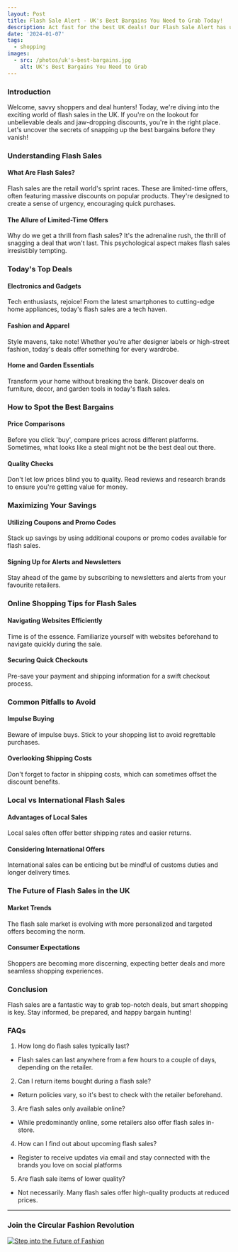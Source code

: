 ```yaml
---
layout: Post
title: Flash Sale Alert - UK's Best Bargains You Need to Grab Today!
description: Act fast for the best UK deals! Our Flash Sale Alert has unbeatable bargains you can't miss. Shop smart, save big, and enjoy today's exclusive offers!
date: '2024-01-07'
tags:
  - shopping
images:
  - src: /photos/uk's-best-bargains.jpg
    alt: UK's Best Bargains You Need to Grab
---
```

### Introduction
Welcome, savvy shoppers and deal hunters! Today, we're diving into the exciting world of flash sales in the UK. If you're on the lookout for unbelievable deals and jaw-dropping discounts, you're in the right place. Let's uncover the secrets of snapping up the best bargains before they vanish!
### Understanding Flash Sales
#### What Are Flash Sales?
Flash sales are the retail world's sprint races. These are limited-time offers, often featuring massive discounts on popular products. They're designed to create a sense of urgency, encouraging quick purchases.
#### The Allure of Limited-Time Offers
Why do we get a thrill from flash sales? It's the adrenaline rush, the thrill of snagging a deal that won't last. This psychological aspect makes flash sales irresistibly tempting.
### Today's Top Deals
#### Electronics and Gadgets
Tech enthusiasts, rejoice! From the latest smartphones to cutting-edge home appliances, today's flash sales are a tech haven.
#### Fashion and Apparel
Style mavens, take note! Whether you're after designer labels or high-street fashion, today's deals offer something for every wardrobe.
#### Home and Garden Essentials
Transform your home without breaking the bank. Discover deals on furniture, decor, and garden tools in today's flash sales.
### How to Spot the Best Bargains
#### Price Comparisons
Before you click 'buy', compare prices across different platforms. Sometimes, what looks like a steal might not be the best deal out there.
#### Quality Checks
Don't let low prices blind you to quality. Read reviews and research brands to ensure you're getting value for money.
### Maximizing Your Savings
#### Utilizing Coupons and Promo Codes
Stack up savings by using additional coupons or promo codes available for flash sales.
#### Signing Up for Alerts and Newsletters
Stay ahead of the game by subscribing to newsletters and alerts from your favourite retailers.
### Online Shopping Tips for Flash Sales
#### Navigating Websites Efficiently
Time is of the essence. Familiarize yourself with websites beforehand to navigate quickly during the sale.
#### Securing Quick Checkouts
Pre-save your payment and shipping information for a swift checkout process.
### Common Pitfalls to Avoid
#### Impulse Buying
Beware of impulse buys. Stick to your shopping list to avoid regrettable purchases.
#### Overlooking Shipping Costs
Don't forget to factor in shipping costs, which can sometimes offset the discount benefits.
### Local vs International Flash Sales
#### Advantages of Local Sales
Local sales often offer better shipping rates and easier returns.
#### Considering International Offers
International sales can be enticing but be mindful of customs duties and longer delivery times.
### The Future of Flash Sales in the UK
#### Market Trends
The flash sale market is evolving with more personalized and targeted offers becoming the norm.
#### Consumer Expectations
Shoppers are becoming more discerning, expecting better deals and more seamless shopping experiences.
### Conclusion
Flash sales are a fantastic way to grab top-notch deals, but smart shopping is key. Stay informed, be prepared, and happy bargain hunting!
### FAQs
1.	How long do flash sales typically last?
*	Flash sales can last anywhere from a few hours to a couple of days, depending on the retailer.
2.	Can I return items bought during a flash sale?
*	Return policies vary, so it's best to check with the retailer beforehand.
3.	Are flash sales only available online?
*	While predominantly online, some retailers also offer flash sales in-store.
4.	How can I find out about upcoming flash sales?
*	Register to receive updates via email and stay connected with the brands you love on social platforms
5.	Are flash sale items of lower quality?
*	Not necessarily. Many flash sales offer high-quality products at reduced prices.

<TipJar />

---
### Join the Circular Fashion Revolution

[![Step into the Future of Fashion](/photos/preworn.jpg "Team meeting")](https://www.awin1.com/cread.php?s=3276785&v=29773&q=440303&r=1517627)
